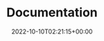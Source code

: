 ---
weight: 10
title: "Documentation"
description: "Explore our guides and examples to deploy your site using Lotus Docs."
icon: menu_book
lead: ""
date: 2022-10-10T02:21:15+00:00
lastmod: 2022-10-10T02:21:15+00:00
draft: false
images: []
---